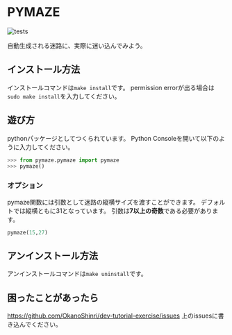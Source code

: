 # PYMAZE
![tests](https://github.com/OkanoShinri/dev-tutorial-exercise/workflows/tests/badge.svg)


自動生成される迷路に、実際に迷い込んでみよう。



## インストール方法
インストールコマンドは`make install`です。
permission errorが出る場合は`sudo make install`を入力してください。

## 遊び方
pythonパッケージとしてつくられています。
Python Consoleを開いて以下のように入力してください。
```py
>>> from pymaze.pymaze import pymaze
>>> pymaze()
```

### オプション
pymaze関数には引数として迷路の縦横サイズを渡すことができます。
デフォルトでは縦横ともに31となっています。
引数は**7以上の奇数**である必要があります。
```py
pymaze(15,27)
```

## アンインストール方法
アンインストールコマンドは`make uninstall`です。


## 困ったことがあったら
https://github.com/OkanoShinri/dev-tutorial-exercise/issues
上のissuesに書き込んでください。


